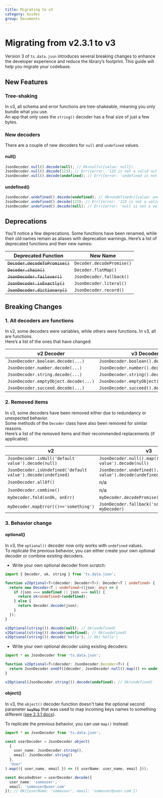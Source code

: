```yaml
---
title: Migrating to v3
category: Guides
group: Documents
---
```


# Migrating from v2.3.1 to v3

Version 3 of `ts.data.json` introduces several breaking changes to enhance the developer experience and reduce the library’s footprint. This guide will help you migrate your codebase.

## New Features

### Tree-shaking

In v3, all schema and error functions are tree-shakeable, meaning you only bundle what you use.  
An app that only uses the `string()` decoder has a final size of just a few bytes.

### New decoders

There are a couple of new decoders for `null` and `undefined` values.

#### null()

```ts
JsonDecoder.null().decode(null); // Ok<null>({value: null})
JsonDecoder.null().decode(123); // Err({error: '123 is not a valid null'})
JsonDecoder.null().decode(undefined); // Err({error: 'undefined is not a valid null'})
```

#### undefined()

```ts
JsonDecoder.undefined().decode(undefined); // Ok<undefined>({value: undefined})
JsonDecoder.undefined().decode(123); // Err({error: '123 is not a valid undefined'})
JsonDecoder.undefined().decode(null); // Err({error: 'null is not a valid undefined'})
```

## Deprecations

You'll notice a few deprecations. Some functions have been renamed, while their old names remain as aliases with deprecation warnings.
Here’s a list of deprecated functions and their new names:

| Deprecated Function             | New Name                  |
| ------------------------------- | ------------------------- |
| ~~`Decoder.decodeToPromise()`~~ | `Decoder.decodePromise()` |
| ~~`Decoder.chain()`~~           | `Decoder.flatMap()`       |
| ~~`JsonDecoder.failover()`~~    | `JsonDecoder.fallback()`  |
| ~~`JsonDecoder.isExactly()`~~   | `JsonDecoder.literal()`   |
| ~~`JsonDecoder.dictionary()`~~  | `JsonDecoder.record()`    |

## Breaking Changes

### 1. All decoders are functions

In v2, some decoders were variables, while others were functions. In v3, all are functions.  
Here’s a list of the ones that have changed:

| v2 Decoder                            | v3 Decoder                              |
| ------------------------------------- | --------------------------------------- |
| `JsonDecoder.boolean.decode(...)`     | `JsonDecoder.boolean().decode(...)`     |
| `JsonDecoder.number.decode(...)`      | `JsonDecoder.number().decode(...)`      |
| `JsonDecoder.string.decode(...)`      | `JsonDecoder.string().decode(...)`      |
| `JsonDecoder.emptyObject.decode(...)` | `JsonDecoder.emptyObject().decode(...)` |
| `JsonDecoder.succeed.decode(...)`     | `JsonDecoder.succeed().decode(...)`     |

### 2. Removed items

In v3, some decoders have been removed either due to redundancy or unexpected behavior.  
Some methods of the `Decoder` class have also been removed for similar reasons.  
Here’s a list of the removed items and their recommended replacements (if applicable):

| v2                                                           | v3                                                                   |
| ------------------------------------------------------------ | -------------------------------------------------------------------- |
| `JsonDecoder.isNull('default value').decode(null)`           | `JsonDecoder.null().map(()=>'default value').decode(null)`           |
| `JsonDecoder.isUndefined('default value').decode(undefined)` | `JsonDecoder.undefined().map(()=>'default value').decode(undefined)` |
| `JsonDecoder.allOf()`                                        | n/a                                                                  |
| `JsonDecoder.combine()`                                      | n/a                                                                  |
| `myDecoder.fold(onOk, onErr)`                                | `myDecoder.decodePromise().then().catch()`                           |
| `myDecoder.mapError(()=>'something')`                        | `JsonDecoder.fallback('something', myDecoder)`                       |

### 3. Behavior change

#### optional()

In v3, the `optional()` decoder now only works with `undefined` values.  
To replicate the previous behavior, you can either create your own optional decoder or combine existing decoders.

- Write your own optional decoder from scratch:

```ts
import { Decoder, ok, string } from 'ts.data.json';

function v2Optional<T>(decoder: Decoder<T>): Decoder<T | undefined> {
  return new Decoder<T | undefined>((json: any) => {
    if (json === undefined || json === null) {
      return ok<undefined>(undefined);
    } else {
      return decoder.decode(json);
    }
  });
}

v2Optional(string()).decode(null); // Ok(undefined)
v2Optional(string()).decode(undefined); // Ok(undefined)
v2Optional(string()).decode('hello'); // Ok('hello')
```

- Write your own optional decoder using existing decoders:

```ts
import * as JsonDecoder from 'ts.data.json';

function v2Optional<T>(decoder: JsonDecoder.Decoder<T>) {
  return JsonDecoder.oneOf([decoder, JsonDecoder.null().map(() => undefined), JsonDecoder.undefined()], 'optional');
}

v2Optional(JsonDecoder.string()).decode(undefined); // Ok(undefined)
```

#### object()

In v3, the `object()` decoder function doesn't take the optional second parameter ~~`keyMap`~~ that was used to map incoming keys names to something different ([see 2.3.1 docs](https://joanllenas.github.io/ts.data.json/v2.3.1/functions/json-decoder.JsonDecoder.object.html)).

To replicate the previous behavior, you can use `map()` instead:

```ts
import * as JsonDecoder from 'ts.data.json';

const userDecoder = JsonDecoder.object(
  {
    user_name: JsonDecoder.string(),
    email: JsonDecoder.string()
  },
  'User'
).map(({ user_name, email }) => ({ userName: user_name, email }));

const decodedUser = userDecoder.decode({
  user_name: 'someuser',
  email: 'someuser@user.com'
}); // Ok({userName: 'someuser', email: 'someuser@user.com'})
```
